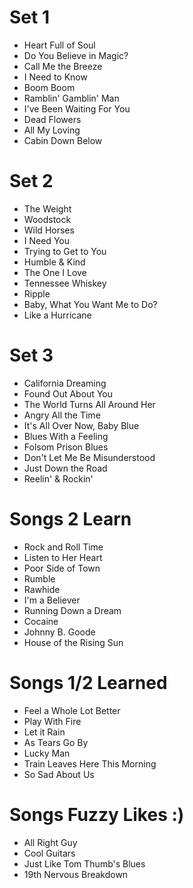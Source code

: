 # Set 1

* Heart Full of Soul
* Do You Believe in Magic?
* Call Me the Breeze
* I Need to Know
* Boom Boom
* Ramblin' Gamblin' Man
* I've Been Waiting For You
* Dead Flowers
* All My Loving
* Cabin Down Below

# Set 2

* The Weight
* Woodstock
* Wild Horses
* I Need You
* Trying to Get to You
* Humble & Kind
* The One I Love
* Tennessee Whiskey
* Ripple
* Baby, What You Want Me to Do?
* Like a Hurricane

# Set 3

* California Dreaming
* Found Out About You
* The World Turns All Around Her
* Angry All the Time
* It's All Over Now, Baby Blue
* Blues With a Feeling
* Folsom Prison Blues
* Don't Let Me Be Misunderstood
* Just Down the Road
* Reelin' & Rockin'

# Songs 2 Learn

* Rock and Roll Time
* Listen to Her Heart
* Poor Side of Town
* Rumble
* Rawhide
* I'm a Believer
* Running Down a Dream
* Cocaine
* Johnny B. Goode
* House of the Rising Sun

# Songs 1/2 Learned

* Feel a Whole Lot Better
* Play With Fire
* Let it Rain
* As Tears Go By
* Lucky Man
* Train Leaves Here This Morning
* So Sad About Us

# Songs Fuzzy Likes :)

* All Right Guy
* Cool Guitars
* Just Like Tom Thumb's Blues
* 19th Nervous Breakdown
